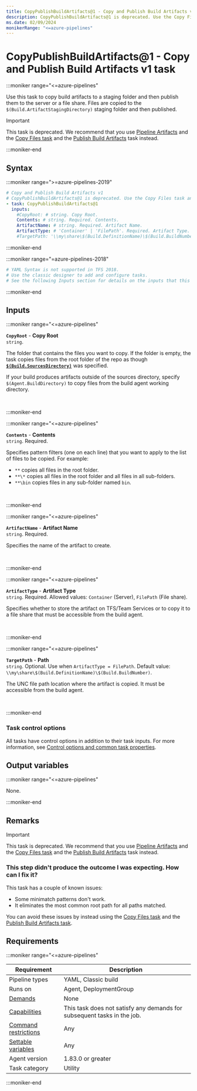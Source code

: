 ```yaml
---
title: CopyPublishBuildArtifacts@1 - Copy and Publish Build Artifacts v1 task
description: CopyPublishBuildArtifacts@1 is deprecated. Use the Copy Files task and the Publish Build Artifacts task instead.
ms.date: 02/09/2024
monikerRange: "<=azure-pipelines"
---
```


# CopyPublishBuildArtifacts@1 - Copy and Publish Build Artifacts v1 task

<!-- :::description::: -->
:::moniker range="<=azure-pipelines"

<!-- :::editable-content name="description"::: -->
Use this task to copy build artifacts to a staging folder and then publish them to the server or a file share. Files are copied to the `$(Build.ArtifactStagingDirectory)` staging folder and then published.

> [!IMPORTANT]
> This task is deprecated. We recommend that you use [Pipeline Artifacts](/azure/devops/pipelines/artifacts/pipeline-artifacts) and the [Copy Files task](copy-files-v2.md) and the [Publish Build Artifacts](publish-build-artifacts-v1.md) task instead.
<!-- :::editable-content-end::: -->

<!-- This task is deprecated. -->

:::moniker-end
<!-- :::description-end::: -->

<!-- :::syntax::: -->
## Syntax

:::moniker range=">=azure-pipelines-2019"

```yaml
# Copy and Publish Build Artifacts v1
# CopyPublishBuildArtifacts@1 is deprecated. Use the Copy Files task and the Publish Build Artifacts task instead.
- task: CopyPublishBuildArtifacts@1
  inputs:
    #CopyRoot: # string. Copy Root. 
    Contents: # string. Required. Contents. 
    ArtifactName: # string. Required. Artifact Name. 
    ArtifactType: # 'Container' | 'FilePath'. Required. Artifact Type. 
    #TargetPath: '\\my\share\$(Build.DefinitionName)\$(Build.BuildNumber)' # string. Optional. Use when ArtifactType = FilePath. Path. Default: \\my\share\$(Build.DefinitionName)\$(Build.BuildNumber).
```

:::moniker-end

:::moniker range="=azure-pipelines-2018"

```yaml
# YAML Syntax is not supported in TFS 2018.
# Use the classic designer to add and configure tasks.
# See the following Inputs section for details on the inputs that this task supports.
```

:::moniker-end
<!-- :::syntax-end::: -->

<!-- :::inputs::: -->
## Inputs

<!-- :::item name="CopyRoot"::: -->
:::moniker range="<=azure-pipelines"

**`CopyRoot`** - **Copy Root**<br>
`string`.<br>
<!-- :::editable-content name="helpMarkDown"::: -->
The folder that contains the files you want to copy. If the folder is empty, the task copies files from the root folder of the repo as though [**`$(Build.SourcesDirectory)`**](/azure/devops/pipelines/build/variables) was specified.

If your build produces artifacts outside of the sources directory, specify `$(Agent.BuildDirectory)` to copy files from the build agent working directory.
<!-- :::editable-content-end::: -->
<br>

:::moniker-end
<!-- :::item-end::: -->
<!-- :::item name="Contents"::: -->
:::moniker range="<=azure-pipelines"

**`Contents`** - **Contents**<br>
`string`. Required.<br>
<!-- :::editable-content name="helpMarkDown"::: -->
Specifies pattern filters (one on each line) that you want to apply to the list of files to be copied. For example:

- `**` copies all files in the root folder.
- `**\*` copies all files in the root folder and all files in all sub-folders.
- `**\bin` copies files in any sub-folder named `bin`.
<!-- :::editable-content-end::: -->
<br>

:::moniker-end
<!-- :::item-end::: -->
<!-- :::item name="ArtifactName"::: -->
:::moniker range="<=azure-pipelines"

**`ArtifactName`** - **Artifact Name**<br>
`string`. Required.<br>
<!-- :::editable-content name="helpMarkDown"::: -->
Specifies the name of the artifact to create.
<!-- :::editable-content-end::: -->
<br>

:::moniker-end
<!-- :::item-end::: -->
<!-- :::item name="ArtifactType"::: -->
:::moniker range="<=azure-pipelines"

**`ArtifactType`** - **Artifact Type**<br>
`string`. Required. Allowed values: `Container` (Server), `FilePath` (File share).<br>
<!-- :::editable-content name="helpMarkDown"::: -->
Specifies whether to store the artifact on TFS/Team Services or to copy it to a file share that must be accessible from the build agent.
<!-- :::editable-content-end::: -->
<br>

:::moniker-end
<!-- :::item-end::: -->
<!-- :::item name="TargetPath"::: -->
:::moniker range="<=azure-pipelines"

**`TargetPath`** - **Path**<br>
`string`. Optional. Use when `ArtifactType = FilePath`. Default value: `\\my\share\$(Build.DefinitionName)\$(Build.BuildNumber)`.<br>
<!-- :::editable-content name="helpMarkDown"::: -->
The UNC file path location where the artifact is copied. It must be accessible from the build agent.
<!-- :::editable-content-end::: -->
<br>

:::moniker-end
<!-- :::item-end::: -->

### Task control options

All tasks have control options in addition to their task inputs. For more information, see [Control options and common task properties](/azure/devops/pipelines/yaml-schema/steps-task#common-task-properties).
<!-- :::inputs-end::: -->

<!-- :::outputVariables::: -->
## Output variables

:::moniker range="<=azure-pipelines"

None.

:::moniker-end
<!-- :::outputVariables-end::: -->

<!-- :::remarks::: -->
<!-- :::editable-content name="remarks"::: -->
## Remarks

> [!IMPORTANT]
> This task is deprecated. We recommend that you use [Pipeline Artifacts](/azure/devops/pipelines/artifacts/pipeline-artifacts) and the [Copy Files task](copy-files-v2.md) and the [Publish Build Artifacts](publish-build-artifacts-v1.md) task instead.

### This step didn't produce the outcome I was expecting. How can I fix it?

This task has a couple of known issues:

- Some minimatch patterns don't work.
- It eliminates the most common root path for all paths matched.

You can avoid these issues by instead using the [Copy Files task](copy-files-v2.md) and the [Publish Build Artifacts task](publish-build-artifacts-v1.md).
<!-- :::editable-content-end::: -->
<!-- :::remarks-end::: -->

<!-- :::examples::: -->
<!-- :::editable-content name="examples"::: -->
<!-- :::editable-content-end::: -->
<!-- :::examples-end::: -->

<!-- :::properties::: -->
## Requirements

:::moniker range="<=azure-pipelines"

| Requirement | Description |
|-------------|-------------|
| Pipeline types | YAML, Classic build |
| Runs on | Agent, DeploymentGroup |
| [Demands](/azure/devops/pipelines/process/demands) | None |
| [Capabilities](/azure/devops/pipelines/agents/agents#capabilities) | This task does not satisfy any demands for subsequent tasks in the job. |
| [Command restrictions](/azure/devops/pipelines/security/templates#agent-logging-command-restrictions) | Any |
| [Settable variables](/azure/devops/pipelines/security/templates#agent-logging-command-restrictions) | Any |
| Agent version |  1.83.0 or greater |
| Task category | Utility |

:::moniker-end
<!-- :::properties-end::: -->

<!-- :::see-also::: -->
<!-- :::editable-content name="seeAlso"::: -->
<!-- :::editable-content-end::: -->
<!-- :::see-also-end::: -->